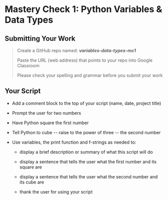 # Mastery Check 1: Python Variables & Data Types

## Submitting Your Work
> Create a GitHub repo named: ***variables-data-types-mc1***
>
> Paste the URL (web address) that points to your repo into Google Classroom
>
> Please check your spelling and grammar before you submit your work

## Your Script

- Add a comment block to the top of your script (name, date, project title)
- Prompt the user for two numbers
- Have Python square the first number
- Tell Python to cube -- raise to the power of three -- the second number
- Use variables, the print function and f-strings as needed to:

    -   display a brief description or summary of what this script will do

    -   display a sentence that tells the user what the first number and its square are

    -   display a sentence that tells the user what the second number and its cube are

    -   thank the user for using your script 
